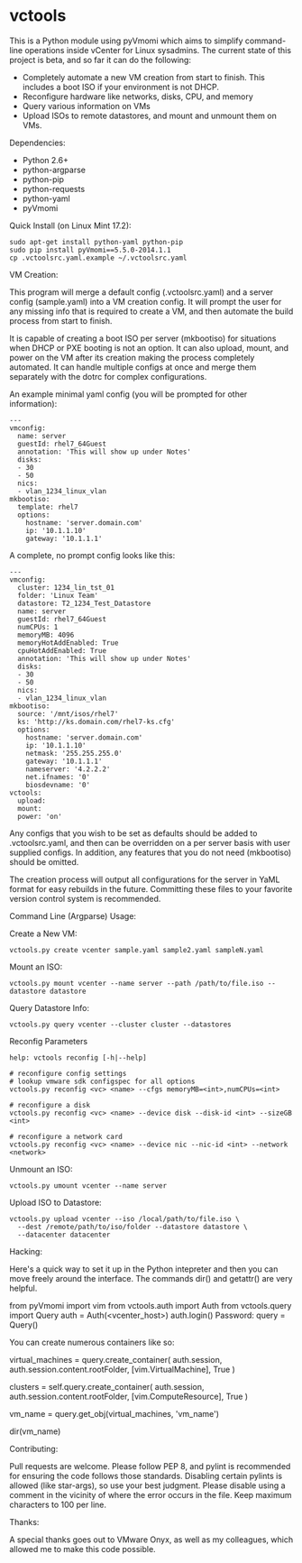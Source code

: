 vctools
======

This is a Python module using pyVmomi which aims to simplify
command-line operations inside vCenter for Linux sysadmins. The current
state of this project is beta, and so far it can do the following:

  - Completely automate a new VM creation from start to finish. This
    includes a boot ISO if your environment is not DHCP.
  - Reconfigure hardware like networks, disks, CPU, and memory
  - Query various information on VMs
  - Upload ISOs to remote datastores, and mount and unmount them on VMs.

Dependencies:
  - Python 2.6+
  - python-argparse
  - python-pip
  - python-requests
  - python-yaml
  - pyVmomi

Quick Install (on Linux Mint 17.2):

    sudo apt-get install python-yaml python-pip
    sudo pip install pyVmomi==5.5.0-2014.1.1
    cp .vctoolsrc.yaml.example ~/.vctoolsrc.yaml

VM Creation:

This program will merge a default config (.vctoolsrc.yaml) and a server
config (sample.yaml) into a VM creation config. It will prompt the user
for any missing info that is required to create a VM, and then automate
the build process from start to finish.

It is capable of creating a boot ISO per server (mkbootiso) for
situations when DHCP or PXE booting is not an option. It can also
upload, mount, and power on the VM after its creation making the process
completely automated. It can handle multiple configs at once and merge
them separately with the dotrc for complex configurations.

An example minimal yaml config (you will be prompted for other information):

    ---
    vmconfig:
      name: server
      guestId: rhel7_64Guest
      annotation: 'This will show up under Notes'
      disks:
      - 30
      - 50
      nics:
      - vlan_1234_linux_vlan
    mkbootiso:
      template: rhel7
      options:
        hostname: 'server.domain.com'
        ip: '10.1.1.10'
        gateway: '10.1.1.1'

A complete, no prompt config looks like this:

    ---
    vmconfig:
      cluster: 1234_lin_tst_01
      folder: 'Linux Team'
      datastore: T2_1234_Test_Datastore
      name: server
      guestId: rhel7_64Guest
      numCPUs: 1
      memoryMB: 4096
      memoryHotAddEnabled: True
      cpuHotAddEnabled: True
      annotation: 'This will show up under Notes'
      disks:
      - 30
      - 50
      nics:
      - vlan_1234_linux_vlan
    mkbootiso:
      source: '/mnt/isos/rhel7'
      ks: 'http://ks.domain.com/rhel7-ks.cfg'
      options:
        hostname: 'server.domain.com'
        ip: '10.1.1.10'
        netmask: '255.255.255.0'
        gateway: '10.1.1.1'
        nameserver: '4.2.2.2'
        net.ifnames: '0'
        biosdevname: '0'
    vctools:
      upload:
      mount:
      power: 'on'

Any configs that you wish to be set as defaults should be added to
.vctoolsrc.yaml, and then can be overridden on a per server basis with
user supplied configs. In addition, any features that you do not need
(mkbootiso) should be omitted.

The creation process will output all configurations for the server in
YaML format for easy rebuilds in the future. Committing these files to
your favorite version control system is recommended.

Command Line (Argparse) Usage:

Create a New VM:

    vctools.py create vcenter sample.yaml sample2.yaml sampleN.yaml

Mount an ISO:

    vctools.py mount vcenter --name server --path /path/to/file.iso --datastore datastore

Query Datastore Info:

    vctools.py query vcenter --cluster cluster --datastores

Reconfig Parameters

    help: vctools reconfig [-h|--help]

    # reconfigure config settings
    # lookup vmware sdk configspec for all options
    vctools.py reconfig <vc> <name> --cfgs memoryMB=<int>,numCPUs=<int>

    # reconfigure a disk
    vctools.py reconfig <vc> <name> --device disk --disk-id <int> --sizeGB <int>

    # reconfigure a network card
    vctools.py reconfig <vc> <name> --device nic --nic-id <int> --network <network>

Unmount an ISO:

    vctools.py umount vcenter --name server

Upload ISO to Datastore:

    vctools.py upload vcenter --iso /local/path/to/file.iso \
      --dest /remote/path/to/iso/folder --datastore datastore \
      --datacenter datacenter

Hacking:

Here's a quick way to set it up in the Python intepreter and then you
can move freely around the interface. The commands dir() and getattr()
are very helpful.

from pyVmomi import vim
from vctools.auth import Auth
from vctools.query import Query
auth = Auth(<vcenter_host>)
auth.login()
Password:
query = Query()

You can create numerous containers like so:

virtual_machines = query.create_container(
    auth.session, auth.session.content.rootFolder, [vim.VirtualMachine], True
)

clusters = self.query.create_container(
    auth.session, auth.session.content.rootFolder, [vim.ComputeResource], True
)

vm_name = query.get_obj(virtual_machines, 'vm_name')

dir(vm_name)


Contributing:

Pull requests are welcome. Please follow PEP 8, and pylint is
recommended for ensuring the code follows those standards. Disabling
certain pylints is allowed (like star-args), so use your best
judgment. Please disable using a comment in the vicinity of where the
error occurs in the file. Keep maximum characters to 100 per line.

Thanks:

A special thanks goes out to VMware Onyx, as well as my colleagues,
which allowed me to make this code possible.
